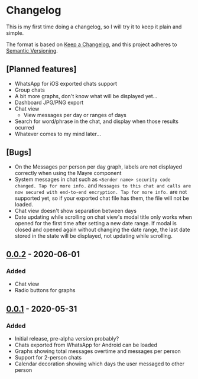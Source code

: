 # Changelog
This is my first time doing a changelog, so I will try it to keep it plain and simple.

The format is based on [Keep a Changelog](https://keepachangelog.com/en/1.0.0/),
and this project adheres to [Semantic Versioning](https://semver.org/spec/v2.0.0.html).



## [Planned features]
- WhatsApp for iOS exported chats support
- Group chats
- A bit more graphs, don't know what will be displayed yet...
- Dashboard JPG/PNG export
- Chat view
    - View messages per day or ranges of days
- Search for word/phrase in the chat, and display when those results ocurred
- Whatever comes to my mind later...

## [Bugs]
- On the Messages per person per day graph, labels are not displayed correctly when using the Mayre component
- System messages in chat such as `<Sender name> security code changed. Tap for more info.` and `Messages to this chat and calls are now secured with end-to-end encryption. Tap for more info.` are not supported yet, so if your exported chat file has them, the file will not be loaded.
- Chat view doesn't show separation between days
- Date updating while scrolling on chat view's modal title only works when opened for the first time after setting a new date range. If modal is closed and opened again without changing the date range, the last date stored in the state will be displayed, not updating while scrolling.

## [0.0.2] - 2020-06-01
### Added
- Chat view
- Radio buttons for graphs

## [0.0.1] - 2020-05-31
### Added
- Initial release, pre-alpha version probably?
- Chats exported from WhatsApp for Android can be loaded
- Graphs showing total messages overtime and messages per person
- Support for 2-person chats
- Calendar decoration showing which days the user messaged to other person

[0.0.2]: https://github.com/avalladaresm/whatsappchatanalyzer/compare/v0.0.1...v0.0.2
[0.0.1]: https://github.com/avalladaresm/whatsappchatanalyzer/releases/tag/v0.0.1